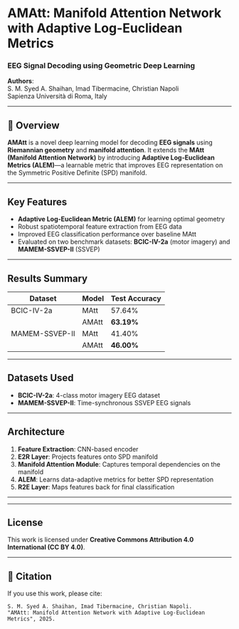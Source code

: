 
# AMAtt: Manifold Attention Network with Adaptive Log-Euclidean Metrics

### EEG Signal Decoding using Geometric Deep Learning

**Authors**:  
S. M. Syed A. Shaihan, Imad Tibermacine, Christian Napoli  
Sapienza Università di Roma, Italy  

---

## 🚀 Overview

**AMAtt** is a novel deep learning model for decoding **EEG signals** using **Riemannian geometry** and **manifold attention**. It extends the **MAtt (Manifold Attention Network)** by introducing **Adaptive Log-Euclidean Metrics (ALEM)**—a learnable metric that improves EEG representation on the Symmetric Positive Definite (SPD) manifold.

---

##  Key Features

-  **Adaptive Log-Euclidean Metric (ALEM)** for learning optimal geometry
-  Robust spatiotemporal feature extraction from EEG data
-  Improved EEG classification performance over baseline MAtt
-  Evaluated on two benchmark datasets: **BCIC-IV-2a** (motor imagery) and **MAMEM-SSVEP-II** (SSVEP)

---

## Results Summary

| Dataset        | Model  | Test Accuracy |
|----------------|--------|----------------|
| BCIC-IV-2a     | MAtt   | 57.64%         |
|                | AMAtt  | **63.19%**     |
| MAMEM-SSVEP-II | MAtt   | 41.40%         |
|                | AMAtt  | **46.00%**     |

---

## Datasets Used

- **BCIC-IV-2a**: 4-class motor imagery EEG dataset  
- **MAMEM-SSVEP-II**: Time-synchronous SSVEP EEG signals  

---

## Architecture

1. **Feature Extraction**: CNN-based encoder  
2. **E2R Layer**: Projects features onto SPD manifold  
3. **Manifold Attention Module**: Captures temporal dependencies on the manifold  
4. **ALEM**: Learns data-adaptive metrics for better SPD representation  
5. **R2E Layer**: Maps features back for final classification  

---

---

## License

This work is licensed under **Creative Commons Attribution 4.0 International (CC BY 4.0)**.

---

## 🧾 Citation

If you use this work, please cite:

```text
S. M. Syed A. Shaihan, Imad Tibermacine, Christian Napoli. 
"AMAtt: Manifold Attention Network with Adaptive Log-Euclidean Metrics", 2025.
